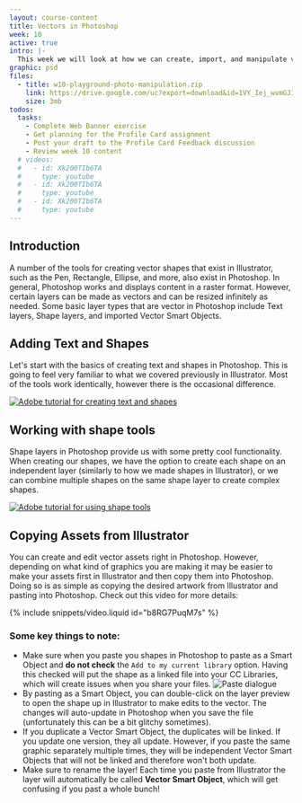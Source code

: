 ```yaml
---
layout: course-content
title: Vectors in Photoshop
week: 10
active: true
intro: |-
  This week we will look at how we can create, import, and manipulate vectors elements in&nbsp;Photoshop.
graphic: psd
files:
  - title: w10-playground-photo-manipulation.zip
    link: https://drive.google.com/uc?export=download&id=1VY_Iej_wvmGJ1TiQc5-iXhMBCAooSpRX
    size: 3mb
todos:
  tasks:
    - Complete Web Banner exercise
    - Get planning for the Profile Card assignment
    - Post your draft to the Profile Card Feedback discussion
    - Review week 10 content
  # videos:
  #   - id: Xk200TIb6TA
  #     type: youtube
  #   - id: Xk200TIb6TA
  #     type: youtube
  #   - id: Xk200TIb6TA
  #     type: youtube
---
```


## Introduction

A number of the tools for creating vector shapes that exist in Illustrator, such as the Pen, Rectangle, Ellipse, and more, also exist in Photoshop. In general, Photoshop works and displays content in a raster format. However, certain layers can be made as vectors and can be resized infinitely as needed. Some basic layer types that are vector in Photoshop include Text layers, Shape layers, and imported Vector Smart Objects.

## Adding Text and Shapes

Let's start with the basics of creating text and shapes in Photoshop. This is going to feel very familiar to what we covered previously in Illustrator. Most of the tools work identically, however there is the occasional difference.

[![Adobe tutorial for creating text and shapes]({{site.baseurl}}/images/course-content/week-10/creating-text-shapes.jpg)](https://helpx.adobe.com/ca/photoshop/how-to/adding-text-shapes-basics.html)

## Working with shape tools

Shape layers in Photoshop provide us with some pretty cool functionality. When creating our shapes, we have the option to create each shape on an independent layer (similarly to how we made shapes in Illustrator), or we can combine multiple shapes on the same shape layer to create complex shapes.

[![Adobe tutorial for using shape tools]({{site.baseurl}}/images/course-content/week-10/shape-tools.jpg)](https://helpx.adobe.com/ca/photoshop/how-to/photoshop-vector-shape-tools.html)

## Copying Assets from Illustrator

You can create and edit vector assets right in Photoshop. However, depending on what kind of graphics you are making it may be easier to make your assets first in Illustrator and then copy them into Photoshop. Doing so is as simple as copying the desired artwork from Illustrator and pasting into Photoshop. Check out this video for more details:

{% include snippets/video.liquid id="b8RG7PuqM7s" %}

### Some key things to note:

- Make sure when you paste you shapes in Photoshop to paste as a Smart Object and **do not check** the `Add to my current library` option. Having this checked will put the shape as a linked file into your CC Libraries, which will create issues when you share your files.
  ![Paste dialogue]({{site.baseurl}}/images/course-content/week-10/vector-paste.jpg)
  &nbsp;
- By pasting as a Smart Object, you can double-click on the layer preview to open the shape up in Illustrator to make edits to the vector. The changes will auto-update in Photoshop when you save the file (unfortunately this can be a bit glitchy sometimes).
- If you duplicate a Vector Smart Object, the duplicates will be linked. If you update one version, they all update. However, if you paste the same graphic separately multiple times, they will be independent Vector Smart Objects that will not be linked and therefore won't both update.
- Make sure to rename the layer! Each time you paste from Illustrator the layer will automatically be called **Vector Smart Object**, which will get confusing if you past a whole bunch!
